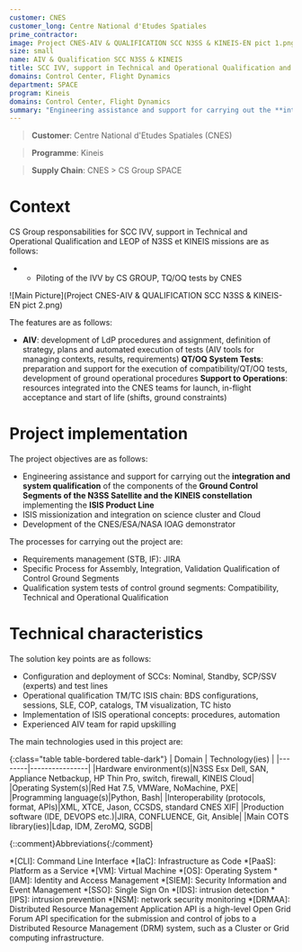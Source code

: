 ```yaml
---
customer: CNES
customer_long: Centre National d'Etudes Spatiales
prime_contractor: 
image: Project CNES-AIV & QUALIFICATION SCC N3SS & KINEIS-EN pict 1.png
size: small
name: AIV & Qualification SCC N3SS & KINEIS
title: SCC IVV, support in Technical and Operational Qualification and LEOP of N3SS et KINEIS missions
domains: Control Center, Flight Dynamics
department: SPACE
program: Kineis
domains: Control Center, Flight Dynamics
summary: "Engineering assistance and support for carrying out the **integration and system qualification** of the components of the **Ground Control Segments of the N3SS Satellite and the KINEIS constellation** implementing the **ISIS Product Line**. ISIS missionization and integration on science cluster and Cloud. Development of the CNES/ESA/NASA IOAG demonstrator"
---
```


> __Customer__\: Centre National d'Etudes Spatiales (CNES)

> __Programme__\: Kineis

> __Supply Chain__\: CNES >  CS Group SPACE


# Context


CS Group responsabilities for SCC IVV, support in Technical and Operational Qualification and LEOP of N3SS et KINEIS missions are as follows:
* * Piloting of the IVV by CS GROUP, TQ/OQ tests by CNES

![Main Picture](Project CNES-AIV & QUALIFICATION SCC N3SS & KINEIS-EN pict 2.png)

The features are as follows:
* **AIV**: development of LdP procedures and assignment, definition of strategy, plans and automated execution of tests (AIV tools for managing contexts, results, requirements)
	**QT/OQ System Tests**: preparation and support for the execution of compatibility/QT/OQ tests, development of ground operational procedures
	**Support to Operations**: resources integrated into the CNES teams for launch, in-flight acceptance and start of life (shifts, ground constraints)

# Project implementation

The project objectives are as follows:
* Engineering assistance and support for carrying out the **integration and system qualification** of the components of the **Ground Control Segments of the N3SS Satellite and the KINEIS constellation** implementing the **ISIS Product Line**
* ISIS missionization and integration on science cluster and Cloud
* Development of the CNES/ESA/NASA IOAG demonstrator

The processes for carrying out the project are:
* Requirements management (STB, IF): JIRA
* Specific Process for Assembly, Integration, Validation Qualification of Control Ground Segments
* Qualification system tests of control ground segments: Compatibility, Technical and Operational Qualification

# Technical characteristics

The solution key points are as follows:
* Configuration and deployment of SCCs: Nominal, Standby, SCP/SSV (experts) and test lines
* Operational qualification TM/TC ISIS chain: BDS configurations, sessions, SLE, COP, catalogs, TM visualization, TC histo
* Implementation of ISIS operational concepts: procedures, automation 
* Experienced AIV team for rapid upskilling



The main technologies used in this project are:

{:class="table table-bordered table-dark"}
| Domain | Technology(ies) |
|--------|----------------|
|Hardware environment(s)|N3SS Esx Dell, SAN, Appliance Netbackup, HP Thin Pro, switch, firewall, KINEIS Cloud|
|Operating System(s)|Red Hat 7.5, VMWare, NoMachine,  PXE|
|Programming language(s)|Python, Bash|
|Interoperability (protocols, format, APIs)|XML, XTCE, Jason, CCSDS,  standard CNES XIF|
|Production software (IDE, DEVOPS etc.)|JIRA, CONFLUENCE, Git, Ansible|
|Main COTS library(ies)|Ldap, IDM, ZeroMQ, SGDB|



{::comment}Abbreviations{:/comment}

*[CLI]: Command Line Interface
*[IaC]: Infrastructure as Code
*[PaaS]: Platform as a Service
*[VM]: Virtual Machine
*[OS]: Operating System
*[IAM]: Identity and Access Management
*[SIEM]: Security Information and Event Management
*[SSO]: Single Sign On
*[IDS]: intrusion detection
*[IPS]: intrusion prevention
*[NSM]: network security monitoring
*[DRMAA]: Distributed Resource Management Application API is a high-level Open Grid Forum API specification for the submission and control of jobs to a Distributed Resource Management (DRM) system, such as a Cluster or Grid computing infrastructure.
